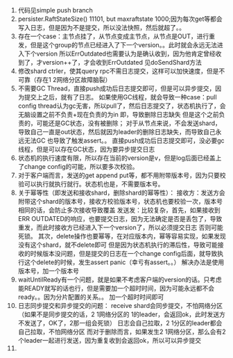 1. 代码见simple push branch
2. persister.RaftStateSize() 11101, but maxraftstate 1000;因为每次get等都会写入日志，但是因为不是提交，所以没法快照，然后就超了。。
3. 存在一个case：主节点挂了，从节点变成主节点，从节点是OUT，进行重发，但是这个group的节点已经进入了下一个version。。此时就会永远无法进入下个version
所以ErrOutdated也需要认为是确认收到，因为他肯定曾经收到了，才version++了，才会收到ErrOutdated
见doSendShard方法
4. 修改shard ctrler，使其query rpc不需日志提交，这样可以加快速度，但是不可靠（存在1 2网络分区故障脑裂）
5. 不需要GC Thread，直接push成功后日志提交即可，但是可以异步提交，因为提交上之后，就有了日志。
如果使用GC线程，就会导致一种case：pull config thread认为gc无害，所以pull了，然后日志提交了，状态机执行了，会无脑设置之前不负责+现在负责的为in
即，导致删除日志缺失
但是这个之前负责的，可能还是GC状态，没有被删除；
对于从节点来说，不会发送shard，导致自己一直是out状态，然后就因为leader的删除日志缺失，而导致自己永远无法GC
也导致了触发assert。。
直接push成功后日志提交即可，没必要gc线程，但是可以存在GC状态，因为要异步提交日志
6. 状态机的执行速度有限，所以存在当前的version是v，但是log后面已经盖上了change config的可能，所以要多次校验。
7. 对于客户端而言，发送的get append put等，都不用附带版本号，因为只要校验可以执行就执行就行。状态机也是，不需要版本号。
8. 关于幂等性（即发送和接收shard，删除shard的幂等性）：
接收方：发送方会附带这个shard的版本号，接收方校验版本号，状态机也要校验一次，版本号相同的话，会防止多次接收导致覆盖
发送发：比较复杂，首先，如果接收到ERR OUTDATED的响应，也要提交日志，因为无法确定是否是丢包了，导致重发，而此时接收方已经进入下一个version了，所以必须提交日志
否则可能死锁。
其次，delete操作也要幂等，在对应版本内，幂等容易实现，如果发现没有这个shard，就不delete即可
但是因为状态机执行的滞后性，导致可能接收的时候版本没问题，但是提交的日志在一个change config后面，就导致执行这个delete的时候，发生assert panic（幸亏有assert。。）
解决办法是使用版本号，加一个版本号
9. waitUntilReady有一个问题，就是如果不考虑客户端的version的话。只考虑能READY就写的话也行，但是需要加一个超时时间，因为可能永远都不会ready。。因为分片配置的关系。。
加一个超时时间即可
10. 日志同步提交和异步提交的问题：
receive shard会同步提交，不怕网络分区（如果不是同步提交的话，2 1网络分区的 1的leader，会返回ok，此时发送方不发送了，OK了，2那一组会死锁）
日志会自己拉取，2 1分区的leader都会自己拉取，不怕网络分区
而对于删除而言，如果发生2 1网络分区，那么会有2个leader一起进行发送，因为重复收到会返回ok，所以可以异步提交
12. 